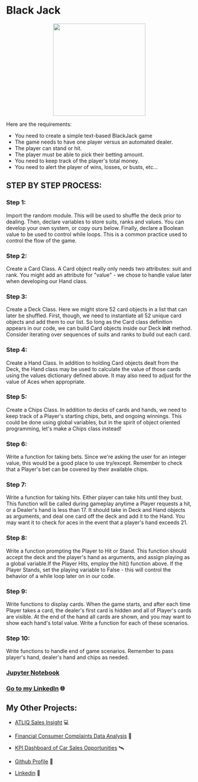 # Black Jack

<p align="center">
  <img width="250" height="250" src="https://github.com/gulshang7/Python_Simple_Projects/assets/124501309/1d9f8258-9402-4632-81e5-e5fbde50345f">
</p>

Here are the requirements:

* You need to create a simple text-based BlackJack game
* The game needs to have one player versus an automated dealer.
* The player can stand or hit.
* The player must be able to pick their betting amount.
* You need to keep track of the player's total money.
* You need to alert the player of wins, losses, or busts, etc...

## STEP BY STEP PROCESS:

### Step 1: 
Import the random module. This will be used to shuffle the deck prior to dealing. Then, declare variables to store suits, ranks and values. You can develop your own system, or copy ours below. Finally, declare a Boolean value to be used to control while loops. This is a common practice used to control the flow of the game.

### Step 2: 
Create a Card Class. A Card object really only needs two attributes: suit and rank. You might add an attribute for "value" - we chose to handle value later when developing our Hand class.

### Step 3: 
Create a Deck Class. Here we might store 52 card objects in a list that can later be shuffled. First, though, we need to instantiate all 52 unique card objects and add them to our list. So long as the Card class definition appears in our code, we can build Card objects inside our Deck __init__ method. Consider iterating over sequences of suits and ranks to build out each card.

### Step 4: 
Create a Hand Class. In addition to holding Card objects dealt from the Deck, the Hand class may be used to calculate the value of those cards using the values dictionary defined above. It may also need to adjust for the value of Aces when appropriate.

### Step 5: 
Create a Chips Class. In addition to decks of cards and hands, we need to keep track of a Player's starting chips, bets, and ongoing winnings. This could be done using global variables, but in the spirit of object oriented programming, let's make a Chips class instead!

### Step 6: 
Write a function for taking bets. Since we're asking the user for an integer value, this would be a good place to use try/except. Remember to check that a Player's bet can be covered by their available chips.

### Step 7: 
Write a function for taking hits. Either player can take hits until they bust. This function will be called during gameplay anytime a Player requests a hit, or a Dealer's hand is less than 17. It should take in Deck and Hand objects as arguments, and deal one card off the deck and add it to the Hand. You may want it to check for aces in the event that a player's hand exceeds 21.

### Step 8:
Write a function prompting the Player to Hit or Stand. This function should accept the deck and the player's hand as arguments, and assign playing as a global variable.If the Player Hits, employ the hit() function above. If the Player Stands, set the playing variable to False - this will control the behavior of a while loop later on in our code.

### Step 9: 
Write functions to display cards. When the game starts, and after each time Player takes a card, the dealer's first card is hidden and all of Player's cards are visible. At the end of the hand all cards are shown, and you may want to show each hand's total value. Write a function for each of these scenarios.

### Step 10: 
Write functions to handle end of game scenarios. Remember to pass player's hand, dealer's hand and chips as needed.

### [Jupyter Notebook](https://github.com/gulshang7/Python_Simple_Projects/blob/main/Black%20Jack/Black%20Jack.ipynb)
### [Go to my LinkedIn](https://www.linkedin.com/in/gulshan-gedam-362905209/) 🌐

## My Other Projects:

- [ATLIQ Sales Insight](https://github.com/gulshang7/ATLIQ_Sales_Insight_Data_Analysis_using_SQL_and_Tableau) 💻

- [Financial Consumer Complaints Data Analysis](https://github.com/gulshang7/Financial-Consumer-Complaints-Data-Analysis-Using-Tableau-Dashboard) 📜

- [KPI Dashboard of Car Sales Opportunities](https://github.com/gulshang7/KPI_Dashboard_of_Car_sales_Win_Loss_Data_Analysis_using_Excel_and_Tableau) 🛰️

- [Github Profile](https://github.com/gulshang7) 🧮

- [Linkedin](https://www.linkedin.com/in/gulshan-gedam-362905209/) 🤝

